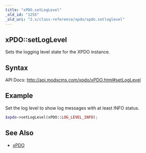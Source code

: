 ```yaml
---
title: "xPDO.setLogLevel"
_old_id: "1255"
_old_uri: "2.x/class-reference/xpdo/xpdo.setloglevel"
---
```


## xPDO::setLogLevel

Sets the logging level state for the XPDO instance.

## Syntax

API Docs: <http://api.modxcms.com/xpdo/xPDO.html#setLogLevel>

## Example

Set the log level to show log messages with at least INFO status.

``` php 
$xpdo->setLogLevel(xPDO::LOG_LEVEL_INFO);
```

## See Also

- [xPDO](extending-modx/xpdo/class-reference/xpdo "xPDO")